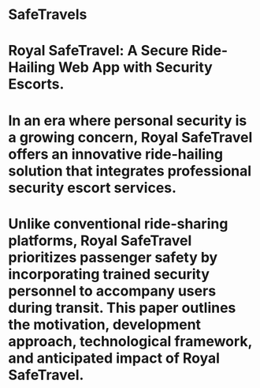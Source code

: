 # SafeTravels
# Royal SafeTravel: A Secure Ride-Hailing Web App with Security Escorts.
# In an era where personal security is a growing concern, Royal SafeTravel offers an innovative ride-hailing solution that integrates professional security escort services. 
# Unlike conventional ride-sharing platforms, Royal SafeTravel prioritizes passenger safety by incorporating trained security personnel to accompany users during transit. This paper outlines the motivation, development approach, technological framework, and anticipated impact of Royal SafeTravel.
